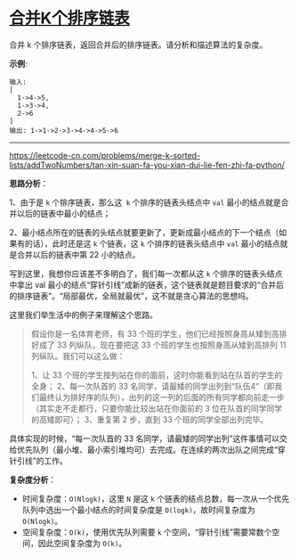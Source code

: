 # [合并K个排序链表](https://leetcode-cn.com/problems/merge-k-sorted-lists/)

合并 k 个排序链表，返回合并后的排序链表。请分析和描述算法的复杂度。

**示例**:

```
输入:
[
  1->4->5,
  1->3->4,
  2->6
]
输出: 1->1->2->3->4->4->5->6
```

---

 https://leetcode-cn.com/problems/merge-k-sorted-lists/addTwoNumbers/tan-xin-suan-fa-you-xian-dui-lie-fen-zhi-fa-python/ 

**思路分析**：

1、由于是 `k` 个排序链表，那么这` k` 个排序的链表头结点中 `val` 最小的结点就是合并以后的链表中最小的结点；

2、最小结点所在的链表的头结点就要更新了，更新成最小结点的下一个结点（如果有的话），此时还是这 `k` 个链表，这 `k` 个排序的链表头结点中 `val` 最小的结点就是合并以后的链表中第 22 小的结点。

写到这里，我想你应该差不多明白了，我们每一次都从这 `k` 个排序的链表头结点中拿出 val 最小的结点“穿针引线”成新的链表，这个链表就是题目要求的“合并后的排序链表”。“局部最优，全局就最优”，这不就是贪心算法的思想吗。

这里我们举生活中的例子来理解这个思路。

> 假设你是一名体育老师，有 33 个班的学生，他们已经按照身高从矮到高排好成了 33 列纵队，现在要把这 33 个班的学生也按照身高从矮到高排列 11 列纵队。我们可以这么做：
>
> 1、让 33 个班的学生按列站在你的面前，这时你能看到站在队首的学生的全身；
> 2、每一次队首的 33 名同学，请最矮的同学出列到“队伍4”（即我们最终认为排好序的队列），出列的这一列的后面的所有同学都向前走一步（其实走不走都行，只要你能比较出站在你面前的 3 位在队首的同学同学的高矮即可）；
> 3、重复第 2 步，直到 33 个班的同学全部出列完毕。

具体实现的时候，“每一次队首的 33 名同学，请最矮的同学出列”这件事情可以交给优先队列（最小堆、最小索引堆均可）去完成。在连续的两次出队之间完成“穿针引线”的工作。

**复杂度分析**：

* 时间复杂度：`O(Nlogk)`，这里 `N` 是这 `k` 个链表的结点总数，每一次从一个优先队列中选出一个最小结点的时间复杂度是 `O(logk)`，故时间复杂度为 `O(Nlogk)`。
* 空间复杂度：`O(k)`，使用优先队列需要 `k` 个空间，“穿针引线”需要常数个空间，因此空间复杂度为 `O(k)`。

